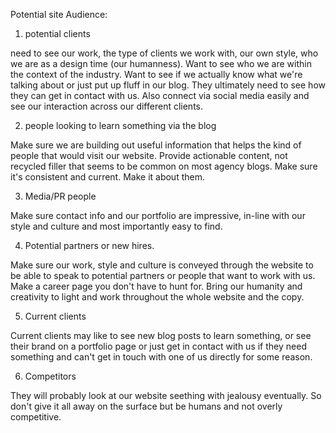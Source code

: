 Potential site Audience:

1. potential clients

need to see our work, the type of clients we work with, our own style, who we are as a design time (our humanness). Want to see who we are within the context of the industry. Want to see if we actually know what we're talking about or just put up fluff in our blog. They ultimately need to see how they can get in contact with us. Also connect via social media easily and see our interaction across our different clients.

2. people looking to learn something via the blog

Make sure we are building out useful information that helps the kind of people that would visit our website. Provide actionable content, not recycled filler that seems to be common on most agency blogs. Make sure it's consistent and current. Make it about them.

3. Media/PR people

Make sure contact info and our portfolio are impressive, in-line with our style and culture and most importantly easy to find.

4. Potential partners or new hires.

Make sure our work, style and culture is conveyed through the website to be able to speak to potential partners or people that want to work with us. Make a career page you don't have to hunt for. Bring our humanity and creativity to light and work throughout the whole website and the copy.

5. Current clients

Current clients may like to see new blog posts to learn something, or see their brand on a portfolio page or just get in contact with us if they need something and can't get in touch with one of us directly for some reason.

6. Competitors

They will probably look at our website seething with jealousy eventually. So don't give it all away on the surface but be humans and not overly competitive.
